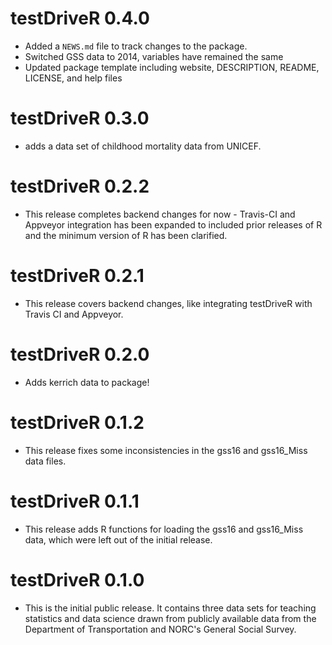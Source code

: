 # testDriveR 0.4.0

* Added a `NEWS.md` file to track changes to the package.
* Switched GSS data to 2014, variables have remained the same
* Updated package template including website, DESCRIPTION, README, LICENSE, and help files

# testDriveR 0.3.0

* adds a data set of childhood mortality data from UNICEF.

# testDriveR 0.2.2

* This release completes backend changes for now - Travis-CI and Appveyor integration has been expanded to included prior releases of R and the minimum version of R has been clarified.

# testDriveR 0.2.1

* This release covers backend changes, like integrating testDriveR with Travis CI and Appveyor.

# testDriveR 0.2.0

* Adds kerrich data to package!

# testDriveR 0.1.2

* This release fixes some inconsistencies in the gss16 and gss16_Miss data files.

# testDriveR 0.1.1

* This release adds R functions for loading the gss16 and gss16_Miss data, which were left out of the initial release.

# testDriveR 0.1.0

* This is the initial public release. It contains three data sets for teaching statistics and data science drawn from publicly available data from the Department of Transportation and NORC's General Social Survey.
